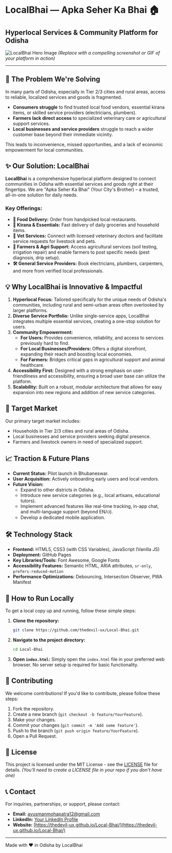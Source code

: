 # LocalBhai — Apka Seher Ka Bhai 🏠

## Hyperlocal Services & Community Platform for Odisha

![LocalBhai Hero Image](file:///C:/Users/USER/Desktop/Screenshot%20(221).png)
*(Replace with a compelling screenshot or GIF of your platform in action)*

---

## 🚀 The Problem We're Solving

In many parts of Odisha, especially in Tier 2/3 cities and rural areas, access to reliable, localized services and goods is fragmented.
*   **Consumers struggle** to find trusted local food vendors, essential kirana items, or skilled service providers (electricians, plumbers).
*   **Farmers lack direct access** to specialized veterinary care or agricultural support services.
*   **Local businesses and service providers** struggle to reach a wider customer base beyond their immediate vicinity.

This leads to inconvenience, missed opportunities, and a lack of economic empowerment for local communities.

## ✨ Our Solution: LocalBhai

**LocalBhai** is a comprehensive hyperlocal platform designed to connect communities in Odisha with essential services and goods right at their fingertips. We are "Apka Seher Ka Bhai" (Your City's Brother) – a trusted, all-in-one solution for daily needs.

### Key Offerings:

*   **🍔 Food Delivery:** Order from handpicked local restaurants.
*   **🛒 Kirana & Essentials:** Fast delivery of daily groceries and household items.
*   **🐾 Vet Services:** Connect with licensed veterinary doctors and facilitate service requests for livestock and pets.
*   **🚜 Farmers & Agri Support:** Access agricultural services (soil testing, irrigation repair) and enable farmers to post specific needs (pest diagnosis, drip setup).
*   **🛠️ General Service Providers:** Book electricians, plumbers, carpenters, and more from verified local professionals.

## 💡 Why LocalBhai is Innovative & Impactful

1.  **Hyperlocal Focus:** Tailored specifically for the unique needs of Odisha's communities, including rural and semi-urban areas often overlooked by larger platforms.
2.  **Diverse Service Portfolio:** Unlike single-service apps, LocalBhai integrates multiple essential services, creating a one-stop solution for users.
3.  **Community Empowerment:**
    *   **For Users:** Provides convenience, reliability, and access to services previously hard to find.
    *   **For Local Businesses/Providers:** Offers a digital storefront, expanding their reach and boosting local economies.
    *   **For Farmers:** Bridges critical gaps in agricultural support and animal healthcare.
4.  **Accessibility First:** Designed with a strong emphasis on user-friendliness and accessibility, ensuring a broad user base can utilize the platform.
5.  **Scalability:** Built on a robust, modular architecture that allows for easy expansion into new regions and addition of new service categories.

## 🎯 Target Market

Our primary target market includes:
*   Households in Tier 2/3 cities and rural areas of Odisha.
*   Local businesses and service providers seeking digital presence.
*   Farmers and livestock owners in need of specialized support.

## 📈 Traction & Future Plans

*   **Current Status:** Pilot launch in Bhubaneswar.
*   **User Acquisition:** Actively onboarding early users and local vendors.
*   **Future Vision:**
    *   Expand to other districts in Odisha.
    *   Introduce new service categories (e.g., local artisans, educational tutors).
    *   Implement advanced features like real-time tracking, in-app chat, and multi-language support (beyond EN/ଓ).
    *   Develop a dedicated mobile application.

## 🛠️ Technology Stack

*   **Frontend:** HTML5, CSS3 (with CSS Variables), JavaScript (Vanilla JS)
*   **Deployment:** GitHub Pages
*   **Key Libraries/Tools:** Font Awesome, Google Fonts
*   **Accessibility Features:** Semantic HTML, ARIA attributes, `sr-only`, `prefers-reduced-motion`
*   **Performance Optimizations:** Debouncing, Intersection Observer, PWA Manifest

## 🚀 How to Run Locally

To get a local copy up and running, follow these simple steps:

1.  **Clone the repository:**
    ```bash
    git clone https://github.com/thedevil-ux/Local-Bhai.git
    ```
2.  **Navigate to the project directory:**
    ```bash
    cd Local-Bhai
    ```
3.  **Open `index.html`:**
    Simply open the `index.html` file in your preferred web browser. No server setup is required for basic functionality.

## 🤝 Contributing

We welcome contributions! If you'd like to contribute, please follow these steps:
1.  Fork the repository.
2.  Create a new branch (`git checkout -b feature/YourFeature`).
3.  Make your changes.
4.  Commit your changes (`git commit -m 'Add some feature'`).
5.  Push to the branch (`git push origin feature/YourFeature`).
6.  Open a Pull Request.

## 📄 License

This project is licensed under the MIT License - see the [LICENSE](LICENSE) file for details. *(You'll need to create a LICENSE file in your repo if you don't have one)*

## 📞 Contact

For inquiries, partnerships, or support, please contact:
*   **Email:** ayusmanmohapatra12@gmail.com
*   **LinkedIn:** [Your LinkedIn Profile](https://www.linkedin.com/in/yourprofile/)
*   **Website:** [https://thedevil-ux.github.io/Local-Bhai/](https://thedevil-ux.github.io/Local-Bhai/)

---

Made with ❤️ in Odisha by LocalBhai
